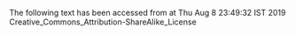 The following text has been accessed from at Thu Aug 8 23:49:32 IST 2019
Creative_Commons_Attribution-ShareAlike_License

